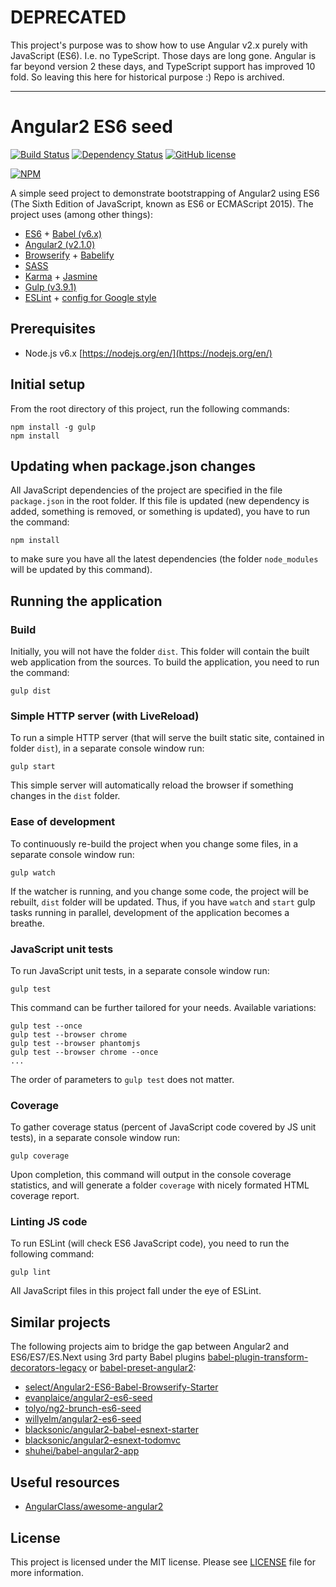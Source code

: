 # DEPRECATED

This project's purpose was to show how to use Angular v2.x purely with JavaScript (ES6). I.e. no TypeScript. Those days are long gone. Angular is far beyond version 2 these days, and TypeScript support has improved 10 fold. So leaving this here for historical purpose :) Repo is archived.

----------------------------------------------------------------

# Angular2 ES6 seed

[![Build Status](https://travis-ci.org/valera-rozuvan/angular2-es6-seed.svg?branch=master)](https://travis-ci.org/valera-rozuvan/angular2-es6-seed)
[![Dependency Status](https://david-dm.org/valera-rozuvan/angular2-es6-seed.svg)](https://david-dm.org/valera-rozuvan/angular2-es6-seed)
[![GitHub license](https://img.shields.io/badge/license-MIT-blue.svg)](https://github.com/valera-rozuvan/angular2-es6-seed/blob/master/LICENSE)

[![NPM](https://nodei.co/npm/angular2-es6-seed.png)](https://nodei.co/npm/angular2-es6-seed/)

A simple seed project to demonstrate bootstrapping of Angular2 using ES6 (The
Sixth Edition of JavaScript, known as ES6 or ECMAScript 2015). The project uses
(among other things):

- [ES6](http://www.ecma-international.org/ecma-262/6.0/ECMA-262.pdf) +
[Babel (v6.x)](https://github.com/babel/babel)
- [Angular2 (v2.1.0)](https://github.com/angular/angular)
- [Browserify](https://github.com/substack/node-browserify) +
[Babelify](https://github.com/babel/babelify)
- [SASS](http://sass-lang.com/)
- [Karma](https://github.com/karma-runner/karma) +
[Jasmine](https://github.com/jasmine/jasmine)
- [Gulp (v3.9.1)](https://github.com/gulpjs/gulp)
- [ESLint](https://github.com/eslint/eslint) +
[config for Google style](https://github.com/google/eslint-config-google)

## Prerequisites

- Node.js v6.x [https://nodejs.org/en/](https://nodejs.org/en/)

## Initial setup

From the root directory of this project, run the following commands:

```
npm install -g gulp
npm install
```

## Updating when package.json changes

All JavaScript dependencies of the project are specified in the file
`package.json` in the root folder. If this file is updated (new dependency is
added, something is removed, or something is updated), you have to run the
command:

```
npm install
```

to make sure you have all the latest dependencies (the folder `node_modules`
will be updated by this command).

## Running the application

### Build

Initially, you will not have the folder `dist`. This folder will contain the
built web application from the sources. To build the application, you need
to run the command:

```
gulp dist
```

### Simple HTTP server (with LiveReload)

To run a simple HTTP server (that will serve the built static site, contained
in folder `dist`), in a separate console window run:

```
gulp start
```

This simple server will automatically reload the browser if something changes
in the `dist` folder.

### Ease of development

To continuously re-build the project when you change some files, in a separate
console window run:

```
gulp watch
```

If the watcher is running, and you change some code, the project will be
rebuilt, `dist` folder will be updated. Thus, if you have `watch` and `start`
gulp tasks running in parallel, development of the application becomes a
breathe.

### JavaScript unit tests

To run JavaScript unit tests, in a separate console window run:

```
gulp test
```

This command can be further tailored for your needs. Available variations:

```
gulp test --once
gulp test --browser chrome
gulp test --browser phantomjs
gulp test --browser chrome --once
...
```

The order of parameters to `gulp test` does not matter.

### Coverage

To gather coverage status (percent of JavaScript code covered by JS unit tests),
in a separate console window run:

```
gulp coverage
```

Upon completion, this command will output in the console coverage statistics,
and will generate a folder `coverage` with nicely formated HTML coverage report.

### Linting JS code

To run ESLint (will check ES6 JavaScript code), you need to run the following
command:

```
gulp lint
```

All JavaScript files in this project fall under the eye of ESLint.

## Similar projects

The following projects aim to bridge the gap between Angular2 and ES6/ES7/ES.Next
using 3rd party Babel plugins
[babel-plugin-transform-decorators-legacy](https://github.com/loganfsmyth/babel-plugin-transform-decorators-legacy)
or
[babel-preset-angular2](https://github.com/shuhei/babel-preset-angular2):

- [select/Angular2-ES6-Babel-Browserify-Starter](https://github.com/select/Angular2-ES6-Babel-Browserify-Starter)
- [evanplaice/angular2-es6-seed](https://github.com/evanplaice/angular2-es6-seed)
- [tolyo/ng2-brunch-es6-seed](https://github.com/tolyo/ng2-brunch-es6-seed)
- [willyelm/angular2-es6-seed](https://github.com/willyelm/angular2-es6-seed)
- [blacksonic/angular2-babel-esnext-starter](https://github.com/blacksonic/angular2-babel-esnext-starter)
- [blacksonic/angular2-esnext-todomvc](https://github.com/blacksonic/angular2-esnext-todomvc)
- [shuhei/babel-angular2-app](https://github.com/shuhei/babel-angular2-app)

## Useful resources

- [AngularClass/awesome-angular2](https://github.com/AngularClass/awesome-angular2)

## License

This project is licensed under the MIT license. Please see [LICENSE](LICENSE) file
for more information.

